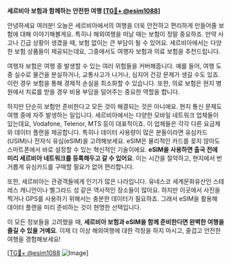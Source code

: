 **세르비아 보험과 함께하는 안전한 여행 [[TG💪+ @esim1088](https://t.me/s/esim1088)]**

안녕하세요 여러분! 오늘은 세르비아에서의 여행을 더욱 안전하고 편리하게 만들어줄 보험에 대해 이야기해볼게요. 특히나 해외여행을 떠날 때는 보험이 정말 중요하죠. 만약 사고나 긴급 상황이 생겼을 때, 보험 없이는 큰 부담이 될 수 있어요. 세르비아에서는 다양한 보험 상품들이 제공되는데요, 그중에서도 여행자 보험과 의료 보험을 추천드립니다.

여행자 보험은 여행 중 발생할 수 있는 여러 위험들을 커버해줍니다. 예를 들어, 여행 도중 실수로 물건을 분실하거나, 교통사고가 나거나, 심지어 건강 문제가 생길 수도 있죠. 이런 경우 보험을 통해 경제적 손실을 최소화할 수 있습니다. 또한, 의료 보험은 현지 병원에서 치료를 받을 경우 비용 부담을 덜어주는 중요한 역할을 합니다.

하지만 단순히 보험만 준비한다고 모든 것이 해결되는 것은 아니에요. 현지 통신 문제도 여행 중에 자주 발생하는 일입니다. 세르비아에서는 다양한 모바일 네트워크 업체들이 있는데요, Vodafone, Telenor, MTS 등이 대표적이죠. 이 업체들은 각각 다른 요금제와 데이터 플랜을 제공합니다. 특히나 데이터 사용량이 많은 분들이라면 유심카드(USIM)나 전자식 유심(eSIM)을 고려해보세요. eSIM은 물리적인 카드를 꽂지 않아도 스마트폰에서 바로 설정할 수 있는 혁신적인 기술이에요. **eSIM을 사용하면 출국 전에 미리 세르비아 네트워크를 등록해두고 갈 수 있어요**. 이는 시간을 절약하고, 현지에서 번거롭게 유심카드를 구매할 필요가 없어 편리합니다.

또한, 세르비아는 관광객들에게 인기가 많은 나라입니다. 유네스코 세계문화유산인 스테레스 캐니언이나 벨그라드 성 같은 역사적인 장소들이 많아요. 하지만 이곳에서 사진을 찍거나 GPS를 사용하기 위해서는 충분한 데이터가 필요하죠. 그래서 eSIM을 활용해 데이터 플랜을 미리 준비하는 것이 현명한 선택입니다.

이 모든 정보들을 고려했을 때, **세르비아 보험과 eSIM을 함께 준비한다면 완벽한 여행을 즐길 수 있을 거예요**. 이제 더 이상 해외여행에 대한 걱정을 하지 마시고, 즐겁고 안전한 여행을 경험해보세요!

[[TG💪+ @esim1088](https://t.me/s/esim1088) ![Image](https://i.postimg.cc/Y0z9fWf4/image.png)]